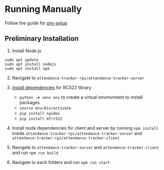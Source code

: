 # Running Manually

Follow the guide for [pre-setup](./PRE-SETUP.md)

## Preliminary Installation

1. Install Node.js

```
sudo apt update
sudo apt install nodejs
sudo apt install npm
```

2. Navigate to `attendance-tracker-rpi/attendance-tracker-server`
3. [Install dependencies](https://pimylifeup.com/raspberry-pi-rfid-rc522/) for RC522 library

    - `python -m venv env` to create a virtual environment to install packages
    - `source env/bin/activate`
    - `pip install spidev`
    - `pip install mfrc522`

4. Install node dependencies for client and server by running `npm install` inside `attendance-tracker-rpi/attendance-tracker-server` and `attendance-tracker-rpi/attendance-tracker-client`
5. Navigate to `attendance-tracker-server` and `attendance-tracker-client` and run `npm run build`
6. Navigate to each folders and run `npm run start`
